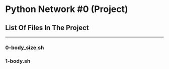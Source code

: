 # Python Network #0 (Project)
## List Of Files In The Project
---
### 0-body_size.sh

### 1-body.sh

### 
